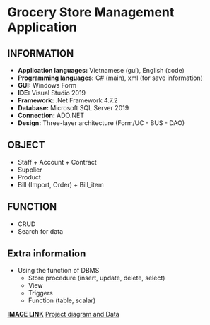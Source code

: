 # Grocery Store Management Application
## INFORMATION
- **Application languages:** Vietnamese (gui), English (code)
- **Programming languages:** C# (main), xml (for save information)
- **GUI:** Windows Form 
- **IDE:** Visual Studio 2019
- **Framework:** .Net Framework 4.7.2
- **Database:** Microsoft SQL Server 2019
- **Connection:** ADO.NET
- **Design:** Three-layer architecture (Form/UC - BUS - DAO)

## OBJECT
- Staff + Account + Contract
- Supplier
- Product
- Bill (Import, Order) + Bill_item

## FUNCTION
- CRUD
- Search for data

## Extra information
- Using the function of DBMS
    - Store procedure (insert, update, delete, select)
    - View
    - Triggers
    - Function (table, scalar)

[__IMAGE LINK__](https://photos.app.goo.gl/V2NPiqFeZXUaQ15s7)
[Project diagram and Data](https://drive.google.com/drive/folders/1lGjKD39tPiDKPTIxipprk8vLVv0A4WFY?usp=sharing)
